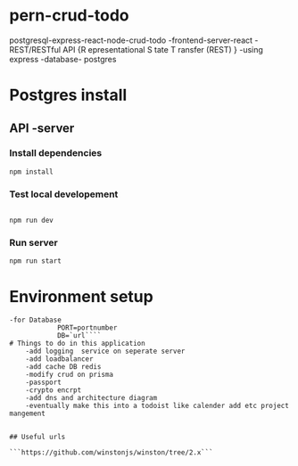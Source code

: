 # pern-crud-todo
postgresql-express-react-node-crud-todo
-frontend-server-react
-REST/RESTful API {R  epresentational  S  tate  T  ransfer (REST) } -using express
-database- postgres

# Postgres install


## API -server
### Install dependencies
```
npm install

```
### Test local developement
```

npm run dev 
```
### Run server 
```
npm run start
```
# Environment setup
```-add .env file in api-server and frontend
-for Database
            PORT=portnumber
            DB=`url````
# Things to do in this application
    -add logging  service on seperate server
    -add loadbalancer 
    -add cache DB redis
    -modify crud on prisma
    -passport
    -crypto encrpt
    -add dns and architecture diagram
    -eventually make this into a todoist like calender add etc project mangement 


## Useful urls

```https://github.com/winstonjs/winston/tree/2.x```